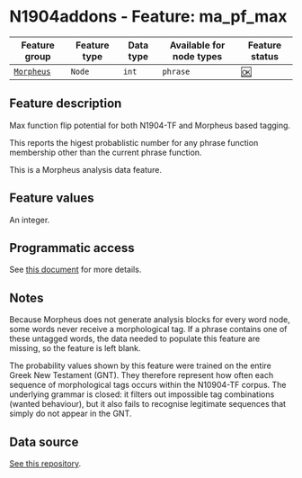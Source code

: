 # N1904addons - Feature: ma_pf_max

Feature group |Feature type | Data type | Available for node types | Feature status
---  | --- | --- | --- | ---
[`Morpheus`](README.md#feature-group-morpheus-analyses-meta-and-summary) | `Node`| `int` | `phrase` | [🆗](featurestatus.md#Reasonable "Reasonable")

## Feature description

Max function flip potential for both N1904-TF and Morpheus based tagging. 

This reports the higest probablistic number for any phrase function membership other than the current phrase function.

This is a Morpheus analysis data feature.

## Feature values

An integer.

## Programmatic access

See [this document](../using_the_morpheus_features.md) for more details.

## Notes

Because Morpheus does not generate analysis blocks for every word node, some words never receive a morphological tag. If a phrase contains one of these untagged words, the data needed to populate this feature are missing, so the feature is left blank.

The probability values shown by this feature were trained on the entire Greek New Testament (GNT). They therefore represent how often each sequence of morphological tags occurs within the N10904-TF corpus. The underlying grammar is closed: it filters out impossible tag combinations (wanted behaviour), but it also fails to recognise legitimate sequences that simply do not appear in the GNT.

## Data source

[See this repository](https://tonyjurg.github.io/Create_morpheus_TF_dataset/).

